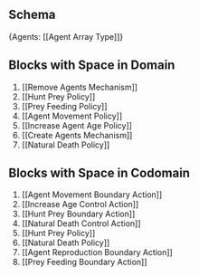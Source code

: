 ## Schema

{Agents: [[Agent Array Type]]}

## Blocks with Space in Domain
1. [[Remove Agents Mechanism]]
2. [[Hunt Prey Policy]]
3. [[Prey Feeding Policy]]
4. [[Agent Movement Policy]]
5. [[Increase Agent Age Policy]]
6. [[Create Agents Mechanism]]
7. [[Natural Death Policy]]

## Blocks with Space in Codomain
1. [[Agent Movement Boundary Action]]
2. [[Increase Age Control Action]]
3. [[Hunt Prey Boundary Action]]
4. [[Natural Death Control Action]]
5. [[Hunt Prey Policy]]
6. [[Natural Death Policy]]
7. [[Agent Reproduction Boundary Action]]
8. [[Prey Feeding Boundary Action]]

